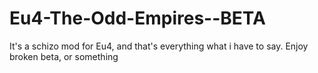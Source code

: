 # Eu4-The-Odd-Empires--BETA
It's a schizo mod for Eu4, and that's everything what i have to say. Enjoy broken beta, or something
